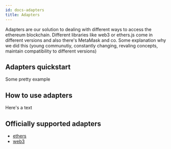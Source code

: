 ```yaml
---
id: docs-adapters
title: Adapters
---
```


Adapters are our solution to dealing with different ways to access the ethereum blockchain. Different libraries like web3 or ethers.js come in different versions and also there's MetaMask and co. Some explanation why we did this (young communutiy, constantly changing, revaling concepts, maintain compatibility to different versions)

## Adapters quickstart

Some pretty example

## How to use adapters

Here's a text

## Officially supported adapters

- [ethers](https://github.com/JoinColony/colony-js/tree/master/packages/colony-js-adapter-ethers)
- [web3](https://github.com/JoinColony/colony-js/tree/master/packages/colony-js-adapter-web3)
